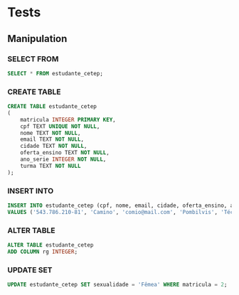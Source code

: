 # Tests

## Manipulation

### SELECT FROM

```sql
SELECT * FROM estudante_cetep;
```

### CREATE TABLE

```sql
CREATE TABLE estudante_cetep
(
	matricula INTEGER PRIMARY KEY,
	cpf TEXT UNIQUE NOT NULL,
	nome TEXT NOT NULL,
	email TEXT NOT NULL,
	cidade TEXT NOT NULL,
	oferta_ensino TEXT NOT NULL,
	ano_serie INTEGER NOT NULL,
	turma TEXT NOT NULL
);
```

### INSERT INTO

```sql
INSERT INTO estudante_cetep (cpf, nome, email, cidade, oferta_ensino, ano_serie, turma)
VALUES ('543.786.210-81', 'Camino', 'comio@mail.com', 'Pombilvis', 'Técnico Agrário', 2, 'B');
```

### ALTER TABLE

```sql
ALTER TABLE estudante_cetep
ADD COLUMN rg INTEGER;
```

### UPDATE SET

```sql
UPDATE estudante_cetep SET sexualidade = 'Fêmea' WHERE matricula = 2;
```
